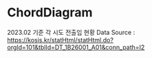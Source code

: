 # ChordDiagram


2023.02 기준 각 시도 전출입 현황
Data Source : https://kosis.kr/statHtml/statHtml.do?orgId=101&tblId=DT_1B26001_A01&conn_path=I2
